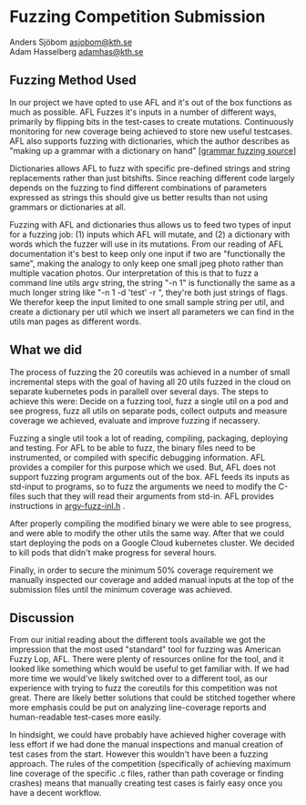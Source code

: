 # Fuzzing Competition Submission

Anders Sjöbom [asjobom@kth.se](mailto:asjobom@kth.se)   
Adam Hasselberg [adamhas@kth.se](mailto:adamhas.kth.se)

## Fuzzing Method Used
In our project we have opted to use AFL and it's out of the box functions as much as possible. AFL Fuzzes it's inputs in a number of different ways, primarily by flipping bits in the test-cases to create mutations. Continuously monitoring for new coverage being achieved to store new useful testcases. AFL also supports fuzzing with dictionaries, which the author describes as "making up a grammar with a dictionary on hand" [[grammar fuzzing source]](https://lcamtuf.blogspot.com/2015/01/afl-fuzz-making-up-grammar-with.html) 

Dictionaries allows AFL to fuzz with specific pre-defined strings and string replacements rather than just bitshifts. Since reaching different code largely depends on the fuzzing to find different combinations of parameters expressed as strings this should give us better results than not using grammars or dictionaries at all.


Fuzzing with AFL and dictionaries thus allows us to feed two types of input for a fuzzing job: (1) inputs which AFL will mutate, and (2) a dictionary with words which the fuzzer will use in its mutations. From our reading of AFL documentation it's best to keep only one input if two are "functionally the same", making the analogy to only keep one small jpeg photo rather than multiple vacation photos. Our interpretation of this is that to fuzz a command line utils argv string, the string "-n 1" is functionally the same as a much longer string like "-n 1 -d 'test' -r ", they're both just strings of flags. We therefor keep the input limited to one small sample string per util, and create a dictionary per util which we insert all parameters we can find in the utils man pages as different words.


## What we did
The process of fuzzing the 20 coreutils was achieved in a number of small incremental steps with the goal of having all 20 utils fuzzed in the cloud on separate kubernetes pods in parallell over several days. The steps to achieve this were: Decide on a fuzzing tool, fuzz a single util on a pod and see progress, fuzz all utils on separate pods, collect outputs and measure coverage we achieved, evaluate and improve fuzzing if necassery.

Fuzzing a single util took a lot of reading, compiling, packaging, deploying and testing. For AFL to be able to fuzz, the binary files need to be instrumented, or compiled with specific debugging information. AFL provides a compiler for this purpose which we used. But, AFL does not support fuzzing program arguments out of the box. AFL feeds its inputs as std-input to programs, so to fuzz the arguments we need to modify the C-files such that they will read their arguments from std-in. AFL provides instructions in [argv-fuzz-inl.h](https://github.com/mirrorer/afl/blob/2fb5a3482ec27b593c57258baae7089ebdc89043/experimental/argv_fuzzing/argv-fuzz-inl.h) .

After properly compiling the modified binary we were able to see progress, and were able to modify the other utils the same way. After that we could start deploying the pods on a Google Cloud kubernetes cluster. We decided to kill pods that didn't make progress for several hours.

Finally, in order to secure the minimum 50\% coverage requirement we manually inspected our coverage and added manual inputs at the top of the submission files until the minimum coverage was achieved.

## Discussion
From our initial reading about the different tools available we got the impression that the most used "standard" tool for fuzzing was American Fuzzy Lop, AFL. There were plenty of resources online for the tool, and it looked like something which would be useful to get familiar with. If we had more time we would've likely switched over to a different tool, as our experience with trying to fuzz the coreutils for this competition was not great. There are likely better solutions that could be stitched together where more emphasis could be put on analyzing line-coverage reports and human-readable test-cases more easily. 

In hindsight, we could have probably have achieved higher coverage with less effort if we had done the manual inspections and manual creation of test cases from the start. However this wouldn't have been a fuzzing approach. The rules of the competition (specifically of achieving maximum line coverage of the specific .c files, rather than path coverage or finding crashes) means that manually creating test cases is fairly easy once you have a decent workflow. 